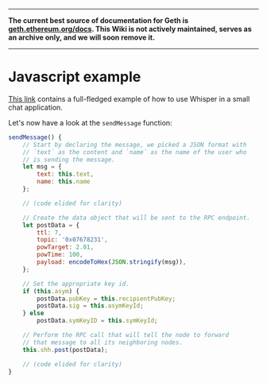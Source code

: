 ***

**The current best source of documentation for Geth is [geth.ethereum.org/docs](https://geth.ethereum.org/docs/). This Wiki is not actively maintained, serves as an archive only, and we will soon remove it.**

***

# Javascript example

[This link](https://github.com/gballet/whisper-chat-example) contains a full-fledged example of how to use Whisper in a small chat application.

Let's now have a look at the `sendMessage` function:

```javascript
sendMessage() {
    // Start by declaring the message, we picked a JSON format with
    // `text` as the content and `name` as the name of the user who
    // is sending the message.
    let msg = {
        text: this.text,
        name: this.name
    };

    // (code elided for clarity)

    // Create the data object that will be sent to the RPC endpoint.
    let postData = {
        ttl: 7,
        topic: '0x07678231',
        powTarget: 2.01,
        powTime: 100,
        payload: encodeToHex(JSON.stringify(msg)),
    };

    // Set the appropriate key id.
    if (this.asym) {
        postData.pubKey = this.recipientPubKey;
        postData.sig = this.asymKeyId;
    } else
        postData.symKeyID = this.symKeyId;

    // Perform the RPC call that will tell the node to forward
    // that message to all its neighboring nodes.
    this.shh.post(postData);

    // (code elided for clarity)
}
```